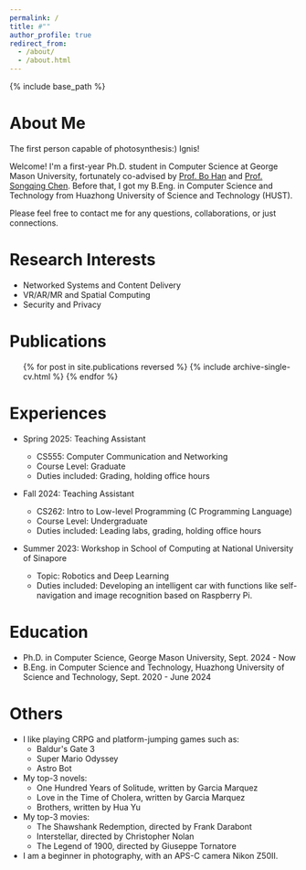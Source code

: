 ```yaml
---
permalink: /
title: #""
author_profile: true
redirect_from: 
  - /about/
  - /about.html
---
```


{% include base_path %}

About Me
======
The first person capable of photosynthesis:) Ignis!

Welcome! I'm a first-year Ph.D. student in Computer Science at George Mason University, fortunately co-advised by [Prof. Bo Han](https://cs.gmu.edu/~bohan/) and [Prof. Songqing Chen](https://cs.gmu.edu/~sqchen/). Before that, I got my B.Eng. in Computer Science and Technology from Huazhong University of Science and Technology (HUST).

Please feel free to contact me for any questions, collaborations, or just connections.

Research Interests
======
* Networked Systems and Content Delivery
* VR/AR/MR and Spatial Computing
* Security and Privacy

Publications
======
  <ul>{% for post in site.publications reversed %}
    {% include archive-single-cv.html %}
  {% endfor %}</ul>

Experiences
======
* Spring 2025: Teaching Assistant
  * CS555: Computer Communication and Networking
  * Course Level: Graduate
  * Duties included: Grading, holding office hours

* Fall 2024: Teaching Assistant
  * CS262: Intro to Low-level Programming (C Programming Language)
  * Course Level: Undergraduate
  * Duties included: Leading labs, grading, holding office hours

* Summer 2023: Workshop in School of Computing at National University of Sinapore
  * Topic: Robotics and Deep Learning
  * Duties included: Developing an intelligent car with functions like self-navigation and image recognition based on Raspberry Pi.

Education
======
* Ph.D. in Computer Science, George Mason University, Sept. 2024 - Now
* B.Eng. in Computer Science and Technology, Huazhong University of Science and Technology, Sept. 2020 - June 2024

Others
======
* I like playing CRPG and platform-jumping games such as:
  * Baldur's Gate 3
  * Super Mario Odyssey
  * Astro Bot
* My top-3 novels:
  * One Hundred Years of Solitude, written by Garcia Marquez
  * Love in the Time of Cholera, written by Garcia Marquez
  * Brothers, written by Hua Yu
* My top-3 movies:
  * The Shawshank Redemption, directed by Frank Darabont
  * Interstellar, directed by Christopher Nolan
  * The Legend of 1900, directed by Giuseppe Tornatore
* I am a beginner in photography, with an APS-C camera Nikon Z50II.